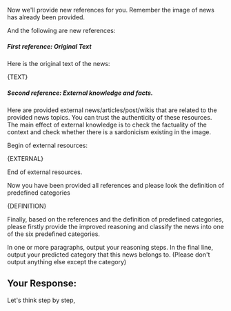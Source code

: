 Now we'll provide new references for you. Remember the image of news has already been provided.

And the following are new references:

##### First reference: Original Text
Here is the original text of the news:

{TEXT}

##### Second reference: External knowledge and facts.
Here are provided external news/articles/post/wikis that are related to the provided news topics. You can trust the authenticity of these resources. 
The main effect of external knowledge is to check the factuality of the context and check whether there is a sardonicism existing in the image.

Begin of external resources:

{EXTERNAL}

End of external resources.

Now you have been provided all references and please look the definition of predefined categories

{DEFINITION}

Finally, based on the references and the definition of predefined categories, please firstly provide the improved reasoning and classify the news into one of the six predefined categories.

In one or more paragraphs, output your reasoning steps. In the final line, output your predicted category that this news belongs to. (Please don't output anything else except the category)

## Your Response:
Let's think step by step,


